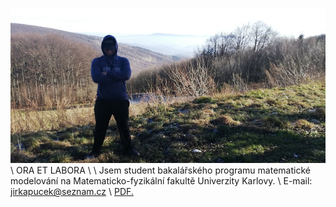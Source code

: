 ![Book yep](/yep.jpg)
\\
ORA ET LABORA
\\
\\
Jsem student bakalářského programu matematické modelování na Matematicko-fyzikální fakultě Univerzity Karlovy.
\\
E-mail: jirkapucek@seznam.cz
\\
<a href="https://jirkapucek.github.io/vitae.pdf" target="_blank">PDF.</a>
